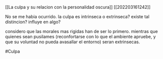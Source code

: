 [[La culpa y su relacion con la personalidad oscura]]
[[202203161242]]

No se me habia ocurrido. la culpa es intrinseca o extrinseca? existe tal distincion? influye en algo?

considero que las morales mas rigidas han de ser lo primero. mientras que quienes sean pusilames (reconfortarse con lo que el ambiente apruebe, y que su voluntad no pueda avasallar el entorno) seran extrinsecas. 

#Culpa


